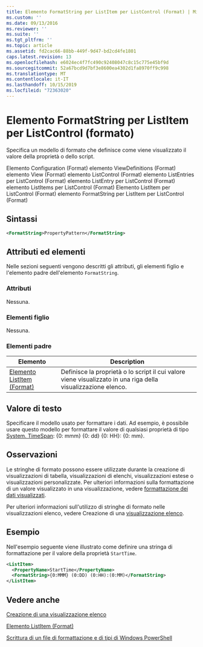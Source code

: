 ```yaml
---
title: Elemento FormatString per ListItem per ListControl (Format) | Microsoft Docs
ms.custom: ''
ms.date: 09/13/2016
ms.reviewer: ''
ms.suite: ''
ms.tgt_pltfrm: ''
ms.topic: article
ms.assetid: fd2cac66-88bb-449f-9d47-bd2cd4fe1801
caps.latest.revision: 13
ms.openlocfilehash: e6024ec4f7fc490c92408047c8c15c775e45bf9d
ms.sourcegitcommit: 52a67bcd9d7bf3e8600ea4302d1fa8970ff9c998
ms.translationtype: MT
ms.contentlocale: it-IT
ms.lasthandoff: 10/15/2019
ms.locfileid: "72363020"
---
```

# <a name="formatstring-element-for-listitem-for-listcontrol--format"></a>Elemento FormatString per ListItem per ListControl (formato)

Specifica un modello di formato che definisce come viene visualizzato il valore della proprietà o dello script.

Elemento Configuration (Format) elemento ViewDefinitions (Format) elemento View (Format) elemento ListControl (Format) elemento ListEntries per ListControl (Format) elemento ListEntry per ListControl (Format) elemento ListItems per ListControl (Format) Elemento ListItem per ListControl (Format) elemento FormatString per ListItem per ListControl (Format)

## <a name="syntax"></a>Sintassi

```xml
<FormatString>PropertyPattern</FormatString>
```

## <a name="attributes-and-elements"></a>Attributi ed elementi

Nelle sezioni seguenti vengono descritti gli attributi, gli elementi figlio e l'elemento padre dell'elemento `FormatString`.

### <a name="attributes"></a>Attributi

Nessuna.

### <a name="child-elements"></a>Elementi figlio

Nessuna.

### <a name="parent-elements"></a>Elementi padre

|Elemento|Description|
|-------------|-----------------|
|[Elemento ListItem (Format)](./listitem-element-for-listitems-for-listcontrol-format.md)|Definisce la proprietà o lo script il cui valore viene visualizzato in una riga della visualizzazione elenco.|

## <a name="text-value"></a>Valore di testo

Specificare il modello usato per formattare i dati. Ad esempio, è possibile usare questo modello per formattare il valore di qualsiasi proprietà di tipo [System. TimeSpan](/dotnet/api/System.TimeSpan): {0: mmm} {0: dd} {0: HH}: {0: mm}.

## <a name="remarks"></a>Osservazioni

Le stringhe di formato possono essere utilizzate durante la creazione di visualizzazioni di tabella, visualizzazioni di elenchi, visualizzazioni estese o visualizzazioni personalizzate. Per ulteriori informazioni sulla formattazione di un valore visualizzato in una visualizzazione, vedere [formattazione dei dati visualizzati](./formatting-displayed-data.md).

Per ulteriori informazioni sull'utilizzo di stringhe di formato nelle visualizzazioni elenco, vedere Creazione di una [visualizzazione elenco](./creating-a-list-view.md).

## <a name="example"></a>Esempio

Nell'esempio seguente viene illustrato come definire una stringa di formattazione per il valore della proprietà `StartTime`.

```xml
<ListItem>
  <PropertyName>StartTime</PropertyName>
  <FormatString>{0:MMM} (0:DD) (0:HH):(0:MM)</FormatString>
</ListItem>
```

## <a name="see-also"></a>Vedere anche

[Creazione di una visualizzazione elenco](./creating-a-list-view.md)

[Elemento ListItem (Format)](./listitem-element-for-listitems-for-listcontrol-format.md)

[Scrittura di un file di formattazione e di tipi di Windows PowerShell](./writing-a-powershell-formatting-file.md)
